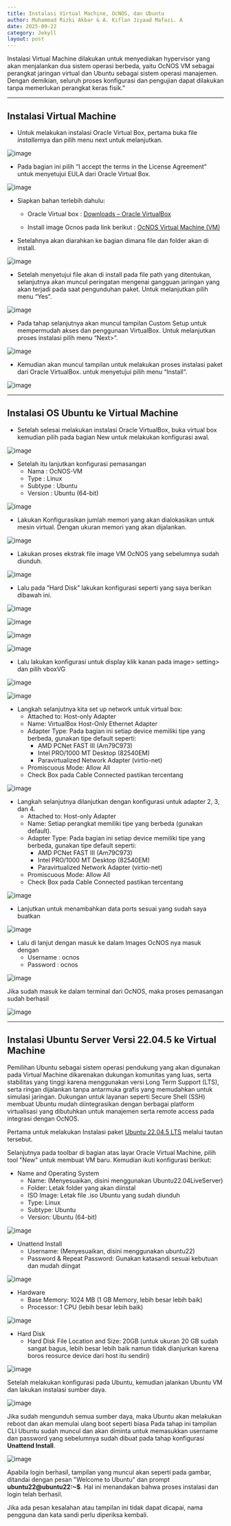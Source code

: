 ```yaml
---
title: Instalasi Virtual Machine, OcNOS, dan Ubuntu
author: Muhammad Rizki Akbar & A. Kiflan Jiyaad Mafazi. A
date: 2025-09-22
category: Jekyll
layout: post
---
```


Instalasi Virtual Machine dilakukan untuk menyediakan hypervisor yang akan menjalankan dua sistem operasi berbeda, yaitu OcNOS VM sebagai perangkat jaringan virtual dan Ubuntu sebagai sistem operasi manajemen. Dengan demikian, seluruh proses konfigurasi dan pengujian dapat dilakukan tanpa memerlukan perangkat keras fisik.”

---

## Instalasi Virtual Machine

- Untuk melakukan instalasi Oracle Virtual Box, pertama buka file *installer*nya dan pilih menu next untuk melanjutkan.

![image](/assets/gitbook/images/sbs_vm/01.png)

- Pada bagian ini pilih “I accept the terms in the License Agreement” untuk menyetujui EULA dari Oracle Virtual Box.

![image](/assets/gitbook/images/sbs_vm/02.png)

- Siapkan bahan terlebih dahulu:
    
    - Oracle Virtual box  : [Downloads – Oracle VirtualBox](https://download.virtualbox.org/virtualbox/7.1.6/VirtualBox-7.1.6-167084-Win.exe)
    
    - Install image Ocnos pada link berikut : [OcNOS Virtual Machine (VM)](https://www.ipinfusion.com/products/ocnos-vm/)

- Setelahnya akan diarahkan ke bagian dimana file dan folder akan di install.

![image](/assets/gitbook/images/sbs_vm/03.png)

- Setelah menyetujui file akan di install pada file path yang ditentukan, selanjutnya akan muncul peringatan mengenai gangguan jaringan yang akan terjadi pada saat pengunduhan paket. Untuk melanjutkan pilih menu “Yes”.

![image](/assets/gitbook/images/sbs_vm/04.png)

- Pada tahap selanjutnya akan muncul tampilan Custom Setup untuk mempermudah akses dan penggunaan VirtualBox. Untuk melanjutkan proses instalasi pilih menu “Next>”.

![image](/assets/gitbook/images/sbs_vm/05.png)

- Kemudian akan muncul tampilan untuk melakukan proses instalasi paket dari Oracle VirtualBox. untuk menyetujui pilih menu “Install”.

![image](/assets/gitbook/images/sbs_vm/06.png)

---

## Instalasi OS Ubuntu ke Virtual Machine

- Setelah selesai melakukan instalasi Oracle VirtualBox, buka virtual box kemudian pilih pada bagian New untuk melakukan konfigurasi awal.

![image](/assets/gitbook/images/sbs_ocnos/01.png)

- Setelah itu lanjutkan konfigurasi pemasangan
    - Nama : OcNOS-VM
    - Type : Linux
    - Subtype : Ubuntu
    - Version : Ubuntu (64-bit)

![image](/assets/gitbook/images/sbs_ocnos/02.png)

- Lakukan Konfigurasikan jumlah memori yang akan dialokasikan untuk mesin virtual. Dengan ukuran memori yang akan dijalankan.

![image](/assets/gitbook/images/sbs_ocnos/03.png)

- Lakukan proses ekstrak file image VM OcNOS yang sebelumnya sudah diunduh.

![image](/assets/gitbook/images/sbs_ocnos/04.png)

- Lalu pada “Hard Disk” lakukan konfigurasi seperti yang saya berikan dibawah ini.

![image](/assets/gitbook/images/sbs_ocnos/05.png)

![image](/assets/gitbook/images/sbs_ocnos/06.png)

![image](/assets/gitbook/images/sbs_ocnos/07.png)

![image](/assets/gitbook/images/sbs_ocnos/08.png)

- Lalu lakukan konfigurasi untuk display klik kanan pada image> setting> dan pilih vboxVG

![image](/assets/gitbook/images/sbs_ocnos/09.png)

![image](/assets/gitbook/images/sbs_ocnos/10.png)

- Langkah selanjutnya kita set up network untuk virtual box:
    - Attached to: Host-only Adapter
    - Name: VirtualBox Host-Only Ethernet Adapter
    - Adapter Type: Pada bagian ini setiap device memiliki tipe yang berbeda, gunakan tipe default seperti:
        - AMD PCNet FAST III (Am79C973)
        - Intel PRO/1000 MT Desktop (82540EM)
        - Paravirtualized Network Adapter (virtio-net)
    - Promiscuous Mode:  Allow All
    - Check Box pada Cable Connected pastikan tercentang

![image](/assets/gitbook/images/sbs_ocnos/11.png)

- Langkah selanjutnya dilanjutkan dengan konfigurasi untuk adapter 2, 3, dan 4.
    - Attached to: Host-only Adapter
    - Name: Setiap perangkat memiliki tipe yang berbeda (gunakan default).
    - Adapter Type: Pada bagian ini setiap device memiliki tipe yang berbeda, gunakan tipe default seperti:
        - AMD PCNet FAST III (Am79C973)
        - Intel PRO/1000 MT Desktop (82540EM)
        - Paravirtualized Network Adapter (virtio-net)
    - Promiscuous Mode:  Allow All
    - Check Box pada Cable Connected pastikan tercentang

![image](/assets/gitbook/images/sbs_ocnos/12.png)

- Lanjutkan untuk menambahkan data ports sesuai yang sudah saya buatkan

![image](/assets/gitbook/images/sbs_ocnos/15.png)

- Lalu di lanjut dengan masuk ke dalam Images OcNOS nya masuk dengan
    - Username : ocnos
    - Password : ocnos

![image](/assets/gitbook/images/sbs_ocnos/14.png)

Jika sudah masuk ke dalam terminal dari OcNOS, maka proses pemasangan sudah berhasil

![image](/assets/gitbook/images/sbs_ocnos/13.png)

---

## Instalasi Ubuntu Server Versi 22.04.5 ke Virtual Machine

Pemilihan Ubuntu sebagai sistem operasi pendukung yang akan digunakan pada Virtual Machine dikarenakan dukungan komunitas yang luas, serta stabilitas yang tinggi karena menggunakan versi Long Term Support (LTS), serta ringan dijalankan tanpa antarmuka grafis yang memudahkan untuk simulasi jaringan. Dukungan untuk layanan seperti Secure Shell (SSH) membuat Ubuntu mudah diintegrasikan dengan berbagai platform virtualisasi yang dibutuhkan untuk manajemen serta remote access pada integrasi dengan OcNOS.

Pertama untuk melakukan Instalasi paket [Ubuntu 22.04.5 LTS](https://releases.ubuntu.com/22.04/ubuntu-22.04.5-live-server-amd64.iso) melalui tautan tersebut.

Selanjutnya pada toolbar di bagian atas layar Oracle Virtual Machine, pilih tool "New" untuk membuat VM baru. Kemudian ikuti konfigurasi berikut:

- Name and Operating System
    - Name: (Menyesuaikan, disini menggunakan Ubuntu22.04LiveServer)
    - Folder: Letak folder yang akan diinstal
    - ISO Image: Letak file .iso Ubuntu yang sudah diunduh
    - Type: Linux
    - Subtype: Ubuntu
    - Version: Ubuntu (64-bit)

![image](/assets/gitbook/images/sbs_ubuntu/01.png)

- Unattend Install
    - Username: (Menyesuaikan, disini menggunakan ubuntu22)
    - Password & Repeat Password: Gunakan katasandi sesuai kebutuan dan mudah diingat

![image](/assets/gitbook/images/sbs_ubuntu/02.png)

- Hardware
    - Base Memory: 1024 MB (1 GB Memory, lebih besar lebih baik)
    - Processor: 1 CPU (lebih besar lebih baik)

![image](/assets/gitbook/images/sbs_ubuntu/03.png)

- Hard Disk
    - Hard Disk File Location and Size: 20GB (untuk ukuran 20 GB sudah sangat bagus, lebih besar lebih baik namun tidak dianjurkan karena boros reosurce device dari host itu sendiri)

![image](/assets/gitbook/images/sbs_ubuntu/04.png)

Setelah melakukan konfigurasi pada Ubuntu, kemudian jalankan Ubuntu VM dan lakukan instalasi sumber daya.

![image](/assets/gitbook/images/sbs_ubuntu/05.png)

Jika sudah mengunduh semua sumber daya, maka Ubuntu akan melakukan reboot dan akan memulai ulang boot seperti biasa Pada tahap ini tampilan CLI Ubuntu sudah muncul dan akan diminta untuk memasukkan username dan password yang sebelumnya sudah dibuat pada tahap konfigurasi **Unattend Install**.

![image](/assets/gitbook/images/sbs_ubuntu/06.png)

Apabila login berhasil, tampilan yang muncul akan seperti pada gambar, ditandai dengan pesan "Welcome to Ubuntu" dan prompt **ubuntu22@ubuntu22:~$**. Hal ini menandakan bahwa proses instalasi dan login telah berhasil.

Jika ada pesan kesalahan atau tampilan ini tidak dapat dicapai, nama pengguna dan kata sandi perlu diperiksa kembali.
